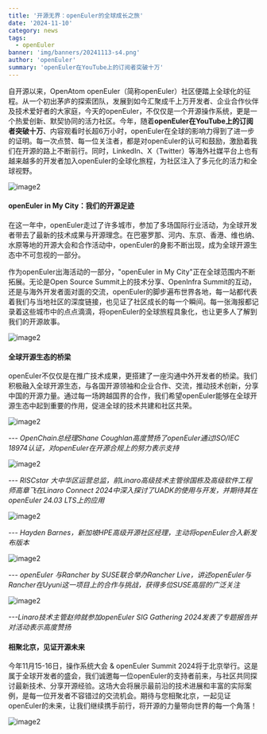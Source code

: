 ```yaml
---
title: '开源无界：openEuler的全球成长之旅'
date: '2024-11-10'
category: news
tags:
  - openEuler
banner: 'img/banners/20241113-s4.png'
author: 'openEuler'
summary: 'openEuler在YouTube上的订阅者突破十万'
---
```






自开源以来，OpenAtom
openEuler（简称openEuler）社区便踏上全球化的征程。从一个初出茅庐的探索团队，发展到如今汇聚成千上万开发者、企业合作伙伴及技术爱好者的大家庭，今天的openEuler，不仅仅是一个开源操作系统，更是一个热爱创新、默契协同的活力社区。今年，随着**openEuler在YouTube上的订阅者突破十万**、内容观看时长超6万小时，openEuler在全球的影响力得到了进一步的证明。每一次点赞、每一位关注者，都是对openEuler的认可和鼓励，激励着我们在开源的路上不断前行。同时，LinkedIn、X（Twitter）等海外社媒平台上也有越来越多的开发者加入openEuler的全球化旅程，为社区注入了多元化的活力和全球视野。



![image2](./media/image1.jpeg)



#### openEuler in My City：我们的开源足迹

在这一年中，openEuler走过了许多城市，参加了多场国际行业活动，为全球开发者带去了最新的技术成果与开源理念。在巴塞罗那、河内、东京、香港、维也纳、水原等地的开源大会和合作活动中，openEuler的身影不断出现，成为全球开源生态中不可忽视的一部分。

作为openEuler出海活动的一部分，"openEuler in My
City"正在全球范围内不断拓展。无论是Open Source
Summit上的技术分享、OpenInfra
Summit的互动，还是与海外开发者面对面的交流，openEuler的脚步遍布世界各地，每一站都代表着我们与当地社区的深度链接，也见证了社区成长的每一个瞬间。每一张海报都记录着这些城市中的点点滴滴，将openEuler的全球旅程具象化，也让更多人了解到我们的开源故事。



![image2](./media/image2.jpeg)



#### 全球开源生态的桥梁

openEuler不仅仅是在推广技术成果，更搭建了一座沟通中外开发者的桥梁。我们积极融入全球开源生态，与各国开源领袖和企业合作、交流，推动技术创新，分享中国的开源力量。通过每一场跨越国界的合作，我们希望openEuler能够在全球开源生态中起到重要的作用，促进全球的技术共建和社区共荣。



![image2](./media/image3.png)



*--- OpenChain总经理Shane Coughlan高度赞扬了openEuler通过ISO/IEC
18974认证，对openEuler在开源合规上的努力表示支持*



![image2](./media/image4.png)



*--- RISCstar 大中华区运营总监，前Linaro高级技术主管徐国栋及高级软件工程师高章飞在Linaro
Connect 2024中深入探讨了UADK的使用与开发，并期待其在openEuler 24.03
LTS上的应用*



![image2](./media/image5.png)


*--- Hayden
Barnes，新加坡HPE高级开源社区经理，主动将openEuler合入新发布版本*



![image2](./media/image6.png)



*--- openEuler 与Rancher by SUSE联合举办Rancher
Live，讲述openEuler与Rancher在Uyuni这一项目上的合作与挑战，获得多位SUSE高层的广泛关注*



![image2](./media/image7.png)



*---Linaro技术主管赵帅就参加openEuler SIG Gathering
2024发表了专题报告并对活动表示高度赞扬*

#### 相聚北京，见证开源未来

今年11月15-16日，操作系统大会 & openEuler Summit
2024将于北京举行。这是属于全球开发者的盛会，我们诚邀每一位openEuler的支持者前来，与社区共同探讨最新技术、分享开源经验。这场大会将展示最前沿的技术进展和丰富的实际案例，是每一位开发者不容错过的交流机会。期待与您相聚北京，一起见证openEuler的未来，让我们继续携手前行，将开源的力量带向世界的每一个角落！



![image2](./media/image8.png)

